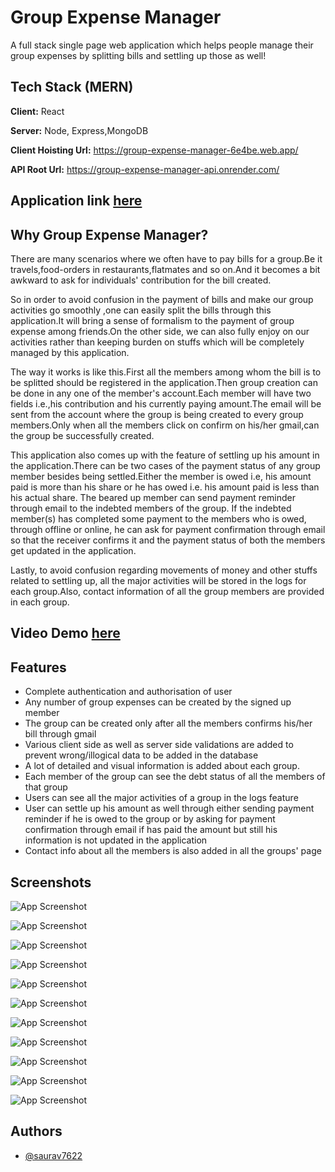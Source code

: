 
# Group Expense Manager

A full stack single page web application which helps people manage their group expenses by splitting bills and settling up those as well!



## Tech Stack (MERN)

**Client:** React

**Server:** Node, Express,MongoDB

**Client Hoisting Url:** https://group-expense-manager-6e4be.web.app/

**API Root Url:**  https://group-expense-manager-api.onrender.com/

## Application link [here](https://group-expense-manager-6e4be.web.app/)


## Why Group Expense Manager?

There are many scenarios where we often have to pay bills for a group.Be it travels,food-orders in restaurants,flatmates and so on.And it becomes a bit awkward to ask for individuals' contribution for the bill created.

So in order to avoid confusion in the payment of bills and make our group activities go smoothly
,one can easily split the bills through this application.It will bring a sense of formalism to the payment of group expense among friends.On the other side, we can also fully enjoy on our activities rather than keeping burden on stuffs which will be completely managed by this application.

The way it works is like this.First all the members among whom the bill is to be splitted should be registered in the application.Then group creation can be done in any one of the member's account.Each member will have two fields i.e.,his contribution and his currently paying amount.The email will be sent from the account where the group is being created to every group members.Only when all the members click on confirm on his/her gmail,can the group be successfully created.

This application also comes up with the feature of settling up his amount in the application.There can be two cases of the payment status of any group member besides being settled.Either the member is owed i.e, his amount paid is more than his share or he has owed i.e. his amount paid is less than his actual share.
The beared up member can send payment reminder through email to the indebted members of the group.
If the indebted member(s) has completed some payment to the members who is owed, through offline or online, he can ask for payment confirmation through email so that the receiver confirms it and the payment status of both the members get updated in the application.

Lastly, to avoid confusion regarding movements of money and other stuffs related to settling up, all the major activities will be stored in the logs for each group.Also, contact information of all the group members are provided in each group.

## Video Demo [here](https://www.dailymotion.com/video/x8ds3tx)





## Features

- Complete authentication and authorisation of user
- Any number of group expenses can be created by the signed up member
- The group can be created only after all the members confirms his/her bill through gmail 
- Various client side as well as server side validations are added to prevent wrong/illogical data to be added in the database
- A lot of detailed and visual information is added about each group.
- Each member of the group can see the debt status of all the members of that group
- Users can see all the major activities of a group in the logs feature
- User can settle up his amount as well through either sending payment reminder if he is owed to the group or by asking for payment confirmation through email if has paid the amount but still his information is not updated in the application
- Contact info about all the members is also added in all the groups' page 


## Screenshots

![App Screenshot](https://github.com/saurav7622/Group-Expense-Manager/blob/master/server/screenshots/1.png)

![App Screenshot](https://github.com/saurav7622/Group-Expense-Manager/blob/master/server/screenshots/2.png)

![App Screenshot](https://github.com/saurav7622/Group-Expense-Manager/blob/master/server/screenshots/3.png)

![App Screenshot](https://github.com/saurav7622/Group-Expense-Manager/blob/master/server/screenshots/4.png)

![App Screenshot](https://github.com/saurav7622/Group-Expense-Manager/blob/master/server/screenshots/5.png)

![App Screenshot](https://github.com/saurav7622/Group-Expense-Manager/blob/master/server/screenshots/6.png)

![App Screenshot](https://github.com/saurav7622/Group-Expense-Manager/blob/master/server/screenshots/7.png)

![App Screenshot](https://github.com/saurav7622/Group-Expense-Manager/blob/master/server/screenshots/8.png)

![App Screenshot](https://github.com/saurav7622/Group-Expense-Manager/blob/master/server/screenshots/9.png)

![App Screenshot](https://github.com/saurav7622/Group-Expense-Manager/blob/master/server/screenshots/10.png)

![App Screenshot](https://github.com/saurav7622/Group-Expense-Manager/blob/master/server/screenshots/11.png)





## Authors

- [@saurav7622](https://www.github.com/saurav7622)

